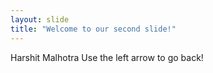 ```yaml
---
layout: slide
title: "Welcome to our second slide!"
---
```

Harshit Malhotra
Use the left arrow to go back!
